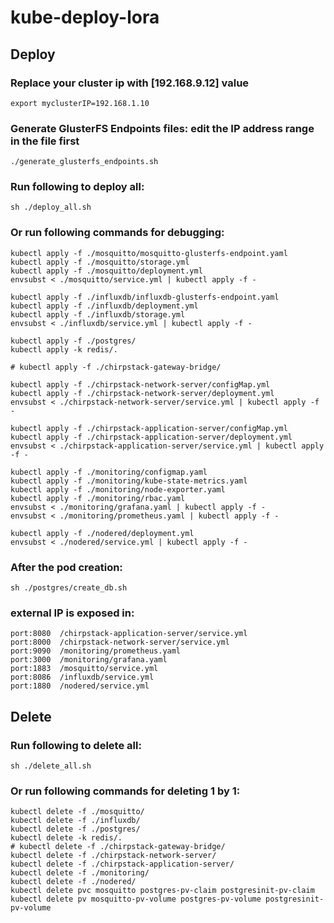 # kube-deploy-lora

## Deploy

### Replace your cluster ip with [192.168.9.12] value
```
export myclusterIP=192.168.1.10
```

### Generate GlusterFS Endpoints files: edit the IP address range in the file first
```
./generate_glusterfs_endpoints.sh
```

### Run following to deploy all:
```
sh ./deploy_all.sh
```

### Or run following commands for debugging:
```
kubectl apply -f ./mosquitto/mosquitto-glusterfs-endpoint.yaml
kubectl apply -f ./mosquitto/storage.yml
kubectl apply -f ./mosquitto/deployment.yml
envsubst < ./mosquitto/service.yml | kubectl apply -f -

kubectl apply -f ./influxdb/influxdb-glusterfs-endpoint.yaml
kubectl apply -f ./influxdb/deployment.yml
kubectl apply -f ./influxdb/storage.yml
envsubst < ./influxdb/service.yml | kubectl apply -f -

kubectl apply -f ./postgres/
kubectl apply -k redis/.

# kubectl apply -f ./chirpstack-gateway-bridge/

kubectl apply -f ./chirpstack-network-server/configMap.yml
kubectl apply -f ./chirpstack-network-server/deployment.yml
envsubst < ./chirpstack-network-server/service.yml | kubectl apply -f -

kubectl apply -f ./chirpstack-application-server/configMap.yml
kubectl apply -f ./chirpstack-application-server/deployment.yml
envsubst < ./chirpstack-application-server/service.yml | kubectl apply -f -

kubectl apply -f ./monitoring/configmap.yaml
kubectl apply -f ./monitoring/kube-state-metrics.yaml
kubectl apply -f ./monitoring/node-exporter.yaml
kubectl apply -f ./monitoring/rbac.yaml
envsubst < ./monitoring/grafana.yaml | kubectl apply -f -
envsubst < ./monitoring/prometheus.yaml | kubectl apply -f -

kubectl apply -f ./nodered/deployment.yml
envsubst < ./nodered/service.yml | kubectl apply -f -
```

### After the pod creation:
```
sh ./postgres/create_db.sh
```

### external IP is exposed in:
```
port:8080  /chirpstack-application-server/service.yml
port:8000  /chirpstack-network-server/service.yml
port:9090  /monitoring/prometheus.yaml
port:3000  /monitoring/grafana.yaml
port:1883  /mosquitto/service.yml
port:8086  /influxdb/service.yml
port:1880  /nodered/service.yml
```

## Delete
### Run following to delete all:
```
sh ./delete_all.sh
```

### Or run following commands for deleting 1 by 1:
```
kubectl delete -f ./mosquitto/
kubectl delete -f ./influxdb/
kubectl delete -f ./postgres/
kubectl delete -k redis/.
# kubectl delete -f ./chirpstack-gateway-bridge/
kubectl delete -f ./chirpstack-network-server/
kubectl delete -f ./chirpstack-application-server/
kubectl delete -f ./monitoring/
kubectl delete -f ./nodered/
kubectl delete pvc mosquitto postgres-pv-claim postgresinit-pv-claim
kubectl delete pv mosquitto-pv-volume postgres-pv-volume postgresinit-pv-volume
```
